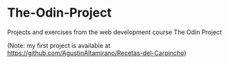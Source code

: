 # The-Odin-Project
Projects and exercises from the web development course The Odin Project

(Note: my first project is available at https://github.com/AgustinAltamirano/Recetas-del-Carpincho)

